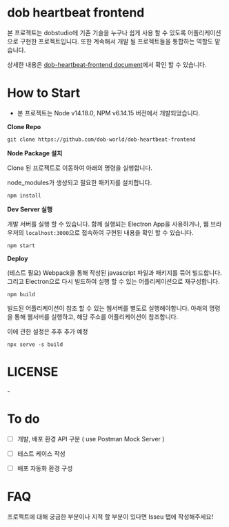 # dob heartbeat frontend
본 프로젝트는 dobstudio에 기존 기술을 누구나 쉽게 사용 할 수 있도록 어플리케이션으로 구현한 프로젝트입니다. 
또한 계속해서 개발 될 프로젝트들을 통합하는 역할도 맡습니다.

상세한 내용은 [dob-heartbeat-frontend document](#)에서 확인 할 수 있습니다.

# How to Start
- 본 프로젝트는 Node v14.18.0, NPM v6.14.15 버전에서 개발되었습니다.

**Clone Repo**

```
git clone https://github.com/dob-world/dob-heartbeat-frontend
```
**Node Package 설치**

Clone 된 프로젝트로 이동하여 아래의 명령을 실행합니다. 

node_modules가 생성되고 필요한 패키지를 설치합니다.
```
npm install
```

**Dev Server 실행**

개발 서버를 실행 할 수 있습니다. 함께 실행되는 Electron App을 사용하거나, 웹 브라우저의 `localhost:3000`으로 접속하여 구현된 내용을 확인 할 수 있습니다.
```
npm start
```
**Deploy**

(테스트 필요)
Webpack을 통해 작성된 javascript 파일과 패키지를 묶어 빌드합니다. 그리고 Electron으로 다시 빌드하여 실행 할 수 있는 어플리케이션으로 재구성합니다. 
```
npm build
```

빌드된 어플리케이션이 참조 할 수 있는 웹서버를 별도로 실행해야합니다. 아래의 명령을 통해 웹서버를 실행하고, 해당 주소를 어플리케이션이 참조합니다.

이에 관한 설정은 추후 추가 예정
```
npx serve -s build
```


# LICENSE
\-

# To do
- [ ] 개발, 배포 환경 API 구분 ( use Postman Mock Server )
- [ ] 테스트 케이스 작성
- [ ] 배포 자동화 환경 구성


# FAQ
프로젝트에 대해 궁금한 부분이나 지적 할 부분이 있다면 Isseu 탭에 작성해주세요!
